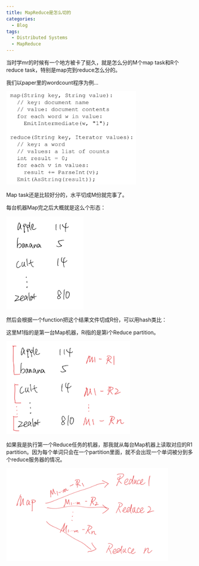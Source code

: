 ```yaml
---
title: MapReduce是怎么切的
categories:
  - Blog
tags:
  - Distributed Systems
  - MapReduce
---
```


当时学mr的时候有一个地方被卡了挺久，就是怎么分的M个map task和R个reduce task，特别是map完到reduce怎么分的。

我们以paper里的wordcount程序为例...

<img src="/assets/mapreduce/mr1.jpg" alt="mr1" height="250"/>

Map task还是比较好分的，水平切成M份就完事了。

每台机器Map完之后大概就是这么个形态：

<img src="/assets/mapreduce/map.png" alt="mr1" height="250"/>

然后会根据一个function把这个结果文件切成R份，可以用hash类比：

这里M1指的是第一台Map机器，Ri指的是第i个Reduce partition。

<img src="/assets/mapreduce/inter.png" alt="mr1" height="250"/>

如果我是执行第一个Reduce任务的机器，那我就从每台Map机器上读取对应的R1 partition。因为每个单词只会在一个partition里面，就不会出现一个单词被分到多个reduce服务器的情况。

<img src="/assets/mapreduce/reduce.png" alt="mr1" height="250"/>
